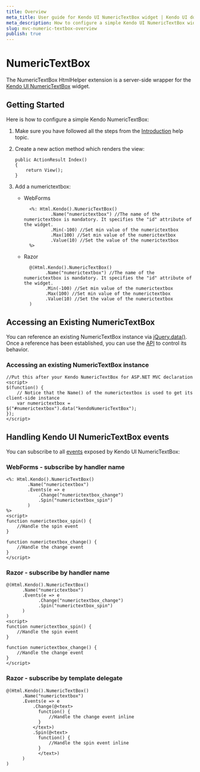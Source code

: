 ```yaml
---
title: Overview
meta_title: User guide for Kendo UI NumericTextBox widget | Kendo UI documentation
meta_description: How to configure a simple Kendo UI NumericTextBox widget, add NumericTextBox, handle events to control widget's behavior.
slug: mvc-numeric-textbox-overview
publish: true
---
```


# NumericTextBox

The NumericTextBox HtmlHelper extension is a server-side wrapper for the [Kendo UI NumericTextBox](http://docs.kendoui.com/api/web/numerictextbox) widget.

## Getting Started

Here is how to configure a simple Kendo NumericTextBox:

1.  Make sure you have followed all the steps from the [Introduction](http://docs.kendoui.com/getting-started/using-kendo-with/aspnet-mvc/introduction) help topic.

2.  Create a new action method which renders the view:

        public ActionResult Index()
        {
            return View();
        }
3.  Add a numerictextbox:
    - WebForms

            <%: Html.Kendo().NumericTextBox()
                    .Name("numerictextbox") //The name of the numerictextbox is mandatory. It specifies the "id" attribute of the widget.
                    .Min(-100) //Set min value of the numerictextbox
                    .Max(100) //Set min value of the numerictextbox
                    .Value(10) //Set the value of the numerictextbox
            %>
    - Razor

            @(Html.Kendo().NumericTextBox()
                  .Name("numerictextbox") //The name of the numerictextbox is mandatory. It specifies the "id" attribute of the widget.
                  .Min(-100) //Set min value of the numerictextbox
                  .Max(100) //Set min value of the numerictextbox
                  .Value(10) //Set the value of the numerictextbox
            )

## Accessing an Existing NumericTextBox

You can reference an existing NumericTextBox instance via [jQuery.data()](http://api.jquery.com/jQuery.data/).
Once a reference has been established, you can use the [API](http://docs.kendoui.com/api/web/numerictextbox#methods) to control its behavior.


### Accessing an existing NumericTextBox instance

    //Put this after your Kendo NumericTextBox for ASP.NET MVC declaration
    <script>
    $(function() {
        // Notice that the Name() of the numerictextbox is used to get its client-side instance
        var numerictextbox = $("#numerictextbox").data("kendoNumericTextBox");
    });
    </script>


## Handling Kendo UI NumericTextBox events

You can subscribe to all [events](http://docs.kendoui.com/api/web/numerictextbox#events) exposed by Kendo UI NumericTextBox:

### WebForms - subscribe by handler name

    <%: Html.Kendo().NumericTextBox()
            .Name("numerictextbox")
            .Events(e => e
                .Change("numerictextbox_change")
                .Spin("numerictextbox_spin")
            )
    %>
    <script>
    function numerictextbox_spin() {
        //Handle the spin event
    }

    function numerictextbox_change() {
        //Handle the change event
    }
    </script>


### Razor - subscribe by handler name

    @(Html.Kendo().NumericTextBox()
          .Name("numerictextbox")
          .Events(e => e
                .Change("numerictextbox_change")
                .Spin("numerictextbox_spin")
          )
    )
    <script>
    function numerictextbox_spin() {
        //Handle the spin event
    }

    function numerictextbox_change() {
        //Handle the change event
    }
    </script>


### Razor - subscribe by template delegate

    @(Html.Kendo().NumericTextBox()
          .Name("numerictextbox")
          .Events(e => e
              .Change(@<text>
                function() {
                    //Handle the change event inline
                }
              </text>)
              .Spin(@<text>
                function() {
                    //Handle the spin event inline
                }
                </text>)
          )
    )

 
